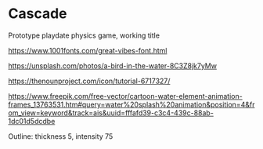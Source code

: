 # Cascade
Prototype playdate physics game, working title


https://www.1001fonts.com/great-vibes-font.html

https://unsplash.com/photos/a-bird-in-the-water-8C3Z8jk7yMw

https://thenounproject.com/icon/tutorial-6717327/

https://www.freepik.com/free-vector/cartoon-water-element-animation-frames_13763531.htm#query=water%20splash%20animation&position=4&from_view=keyword&track=ais&uuid=fffafd39-c3c4-439c-88ab-1dc01d5dcdbe

Outline: thickness 5, intensity 75